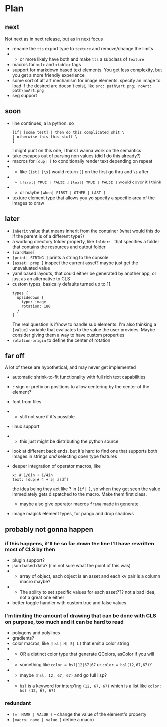 # Plan



## next
Not next as in next release, but as in next focus

 - rename the `tts` export type to `texture` and remove/change the limits
 - - or more likely have both and make `tts` a subclass of `texture`
 - macros for `<ul>` and `<table>` tags
 - support for markdown based text elements. You get less complexity, but you get a more friendly experience
 - some sort of alt art mechanism for image elements. specify an image to load if the desired are doesn't exist, like `src: path\art.png; noArt: path\noArt.png`
 - svg support

## soon
 - line continues, a la python. so
    ```
    [if| [some test] | then do this complicated shit \
    | otherwise this this stuff \
    ]
    ```
   I might punt on this one, I think I wanna work on the semantics
 - take escapes out of parsing non values (did I do this already?)
 - macros for `[dup| ]` to conditionally render text depending on repeat
 - - like `[1st| |\s]` would return `[]` on the first go thru and `\s` after
 - - `[first| TRUE | FALSE ]` `[last| TRUE | FALSE ]` would cover it  I think
 - - or maybe `[when| FIRST | OTHER | LAST ]`
 - texture element type that allows you yo specify a specific area of the images to draw

## later
 - `inherit` value that means inherit from the container (what would this do if the parent is of a different type?)
 - a working directory folder property, like `folder: ` that specifies a folder that contains the resources and output folder
 - `[cardName]`
 - `[print| STRING ]` prints a string to the console
 - `[asset| prop ]` inspect the current asset? maybe just get the unevaluated value
 - yaml based layouts, that could either be generated by another app, or just as an alternative to CLS
 - custom types, basically defaults turned up to 11.
    ```
    types {
      upsidedown {
        type: image
        rotation: 180
      }
    }
    ```
    The real question is if/how to handle sub elements. I'm also thinking a `[value]` variable that evaluates to the value the user provides. Maybe consider giving them a way to have custom properties
 - `rotation-origin` to define the center of rotation

## far off
A lot of these are hypothetical, and may never get implemented
 - automatic shrink-to-fit functionality with full rich text capabilities
 - `c` sign or prefix on positions to allow centering by the center of the element?
 - font from files
 - - still not sure if it's possible
 - linux support 
 - - this just might be distributing the python source
 - look at different back ends, but it's hard to find one that supports both images in strings *and* selecting open type features

 - deeper integration of operator macros, like 
    ```
    x: # 1/8in + 1/4in
    text: [dup|# 4 + 5| asdf]
    ```
   the idea being they act like ? in `[if| ]`, so when they get seen the value immediately gets dispatched to the macro. Make them first class. 
   - maybe also give operator macros `frame` made in generate
 - image magick element types, for pango and drop shadows


## probably not gonna happen

### if this happens, it'll be so far down the line I'll have rewritten most of CLS by then
 -  plugin support?
 - json based data? (i'm not sure what the point of this was)
 - - array of object, each object is an asset and each kv pair is a column macro maybe?
 - - The ability to set specific values for each asset???
 not a bad idea, not a great one either
 - better toggle handler with custom true and false values
### I'm limiting the amount of drawing that can be done with CLS on purpose, too much and it can be hard to read
 - polygons and polylines
 - gradients?
 - color macros, like `[hsl| H| S| L]` that emit a color string
 - -  OR a distinct color type that generate QColors, asColor if you will
 - - something like `color = hsl|12|67|67` or `color = hsl(12,67,67)`?
 - - maybe `(hsl, 12, 67, 67)` and go full lisp?
 - - `hsl` is a keyword for interp'ing `(12, 67, 67)` which is a list like `color: hsl (12, 67, 67)`
### redundant
 - `[=| NAME | VALUE ]` - change the value of the element's property
 - `[macro| name | value ]` define a macro